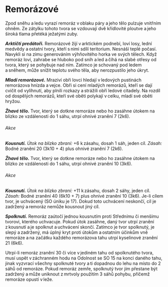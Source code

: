 # Remorázové
  
Zpod sněhu a ledu vyrazí remoráz v oblaku páry a jeho tělo pulzuje vnitřním ohněm. Ze zátylku tohoto tvora se vzdouvají dvě křídlovité ploutve a jeho široká tlama přetéká ježatými zuby.
  
***Arktičtí predátoři.*** Remorázové žijí v arktickém podnebí, loví losy, lední medvědy a ostatní tvory, kteří s nimi sdílí teritorium. Nesnáší teplé počasí. Navykli si na zimu generováním výhňovitého horka ve svých tělech. Když remoráz loví, zahrabe se hluboko pod sníh a led a číhá na slabé otřesy od tvora, který se pohybuje nad ním. Zatímco je schovaný pod ledem a sněhem, může snížit teplotu svého těla, aby nerozpustilo jeho úkryt.
  
***Mladí remorázové.*** Mraziví obři lovci hledají v ledových pustinách remorázova hnízda a vejce. Obři si cení mladých remorázů, kteří se dají cvičit od vylíhnutí, aby plnili rozkazy a strážili obří ledové citadely. Na rozdíl od dospělých remorázů, kteří své oběti polykají v celku, mladí své oběti hryžou.
  
<Monster 
    title="Mladý remoráz"
    subtitle="Velká obluda, bez přesvědčení"
    armor-class="14 (přirozená zbroj)"
    hit-points="93 (11k10 + 33)"
    speed="6 sáhů, hrabání 4 sáhy"
    str="18 (+4)"
    dex="13 (+1)"
    con="17 (+3)"
    int="3 (-4)"
    wis="10 (+0)"
    cha="4 (-3)"
    saving-throws=""
    skills=""
    damage-vulnerabilities=""
    damage-resistances=""
    damage-immunities="chladná, ohnivá"
    condition-immunities=""
    senses="vidění ve tmě 12 sáhů, citlivost na otřesy 12 sáhů, pasivní Vnímání 10"
    languages="—"
    challenge="5 (1 800 ZK)"
    >

***Žhavé tělo.*** Tvor, který se dotkne remoráze nebo ho zasáhne útokem na blízko ze vzdálenosti do 1 sáhu, utrpí ohnivé zranění 7 (2k6).
  
###### Akce
  
***Kousnutí.*** *Útok na blízko zbraní:* +6 k zásahu, dosah 1 sáh, jeden cíl. *Zásah:* Bodné zranění 20 (3k10 + 4) plus ohnivé zranění 7 (2k6).

</Monster>  

<Monster 
    title="Remoráz"
    subtitle="Obrovská obluda, bez přesvědčení"
    armor-class="17 (přirozená zbroj)"
    hit-points="195 (17k12 + 85)"
    speed="6 sáhů, hrabání 4 sáhy"
    str="24 (+7)"
    dex="13 (+1)"
    con="21 (+5)"
    int="4 (-3)"
    wis="10 (+0)"
    cha="5 (-3)"
    saving-throws=""
    skills=""
    damage-vulnerabilities=""
    damage-resistances=""
    damage-immunities="chladná, ohnivá"
    condition-immunities=""
    senses="vidění ve tmě 12 sáhů, citlivost na otřesy 12 sáhů, pasivní Vnímání 10"
    languages="—"
    challenge="11 (7 200 ZK)"
    >  

***Žhavé tělo.*** Tvor, který se dotkne remoráze nebo ho zasáhne útokem na blízko ze vzdálenosti do 1 sáhu, utrpí ohnivé zranění 10 (3k6).
  
###### Akce
  
***Kousnutí.*** *Útok na blízko zbraní:* +11 k zásahu, dosah 2 sáhy, jeden cíl. *Zásah:* Bodné zranění 40 (6k10 + 7) plus ohnivé zranění 10 (3k6). Je-li cílem tvor, je uchvácený (SO úniku je 17). Dokud toto uchvácení neskončí, cíl je zadržený a remoráz nemůže kousnout jiný cíl.
  
***Spolknutí.*** Remoráz zaútočí jednou kousnutím proti Střednímu či menšímu tvorovi, kterého uchvacuje. Pokud útok zasáhne, daný tvor utrpí zranění z kousnutí a je spolknut a uchvácení skončí. Zatímco je tvor spolknutý, je slepý a zadržený, má úplný kryt proti útokům a ostatním účinkům vně remoráze a na začátku každého remorázova tahu utrpí kyselinové zranění 21 (6k6).
  
Utrpí-li remoráz zranění 30 či více v jediném tahu od spolknutého tvora, musí uspět v záchranném hodu na Odolnost se SO 15 na konci daného tahu, jinak vyzvrací všechny spolknuté tvory a ti dopadnou do lehu na místo do 2 sáhů od remoráze. Pokud remoráz zemře, spolknutý tvor jím přestane být zadržený a může uniknout z mrtvoly použitím 3 sáhů pohybu, přičemž remoráze opustí v leže.

</Monster>
